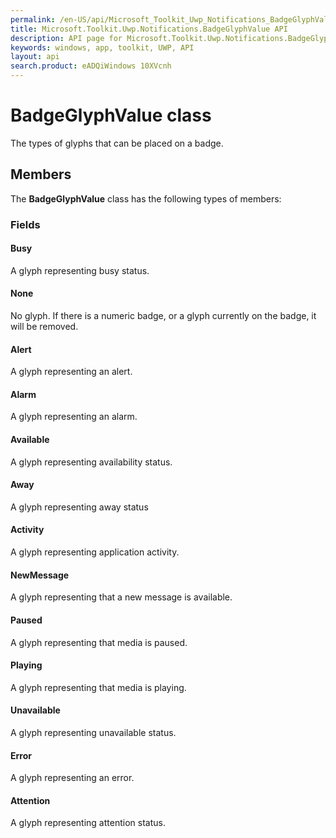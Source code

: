 ```yaml
---
permalink: /en-US/api/Microsoft_Toolkit_Uwp_Notifications_BadgeGlyphValue.htm
title: Microsoft.Toolkit.Uwp.Notifications.BadgeGlyphValue API 
description: API page for Microsoft.Toolkit.Uwp.Notifications.BadgeGlyphValue
keywords: windows, app, toolkit, UWP, API
layout: api
search.product: eADQiWindows 10XVcnh
---
```



# BadgeGlyphValue class

The types of glyphs that can be placed on a badge.

## Members

The **BadgeGlyphValue** class has the following types of members:

### Fields

#### Busy

A glyph representing busy status.



#### None

No glyph.  If there is a numeric badge, or a glyph currently on the badge, it will be removed.



#### Alert

A glyph representing an alert.



#### Alarm

A glyph representing an alarm.



#### Available

A glyph representing availability status.



#### Away

A glyph representing away status



#### Activity

A glyph representing application activity.



#### NewMessage

A glyph representing that a new message is available.



#### Paused

A glyph representing that media is paused.



#### Playing

A glyph representing that media is playing.



#### Unavailable

A glyph representing unavailable status.



#### Error

A glyph representing an error.



#### Attention

A glyph representing attention status.


